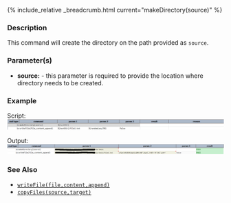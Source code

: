 {% include_relative _breadcrumb.html current="makeDirectory(source)" %}


### Description
This command will create the directory on the path provided as `source`.


### Parameter(s)
- **source:** \- this parameter is required to provide the location where directory needs to be created.


### Example
Script:<br/>
![script](image/makeDirectory_01.png)

Output:<br/>
![output](image/makeDirectory_02.png)


### See Also
- [`writeFile(file,content,append)`](writeFile(file,content,append))
- [`copyFiles(source,target)`](copyFiles(source,target))
